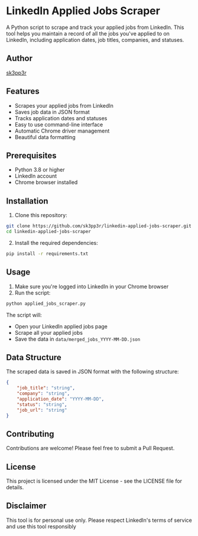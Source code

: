 # LinkedIn Applied Jobs Scraper

A Python script to scrape and track your applied jobs from LinkedIn. This tool helps you maintain a record of all the jobs you've applied to on LinkedIn, including application dates, job titles, companies, and statuses.

## Author

[sk3pp3r](https://github.com/sk3pp3r)

## Features

- Scrapes your applied jobs from LinkedIn
- Saves job data in JSON format
- Tracks application dates and statuses
- Easy to use command-line interface
- Automatic Chrome driver management
- Beautiful data formatting

## Prerequisites

- Python 3.8 or higher
- LinkedIn account
- Chrome browser installed

## Installation

1. Clone this repository:

```bash
git clone https://github.com/sk3pp3r/linkedin-applied-jobs-scraper.git
cd linkedin-applied-jobs-scraper
```

2. Install the required dependencies:

```bash
pip install -r requirements.txt
```

## Usage

1. Make sure you're logged into LinkedIn in your Chrome browser
2. Run the script:

```bash
python applied_jobs_scraper.py
```

The script will:

- Open your LinkedIn applied jobs page
- Scrape all your applied jobs
- Save the data in `data/merged_jobs_YYYY-MM-DD.json`

## Data Structure

The scraped data is saved in JSON format with the following structure:

```json
{
    "job_title": "string",
    "company": "string",
    "application_date": "YYYY-MM-DD",
    "status": "string",
    "job_url": "string"
}
```

## Contributing

Contributions are welcome! Please feel free to submit a Pull Request.

## License

This project is licensed under the MIT License - see the LICENSE file for details.

## Disclaimer

This tool is for personal use only. Please respect LinkedIn's terms of service and use this tool responsibly
